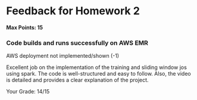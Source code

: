 # Feedback for Homework 2
**Max Points: 15**

### Code builds and runs successfully on AWS EMR
AWS deployment not implemented/shown (-1)

Excellent job on the implementation of the training and sliding window jos using spark. The code is well-structured and easy to follow. Also, the video is detailed and provides a clear explanation of the project.

Your Grade: 14/15
